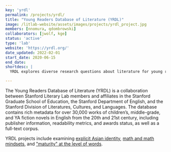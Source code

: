 ```yaml
---
key: 'yrdl'
permalink: /projects/yrdl/
title: "Young Readers Database of Literature (YRDL)"
image: /litlab-website/assets/images/projects/yrdl_project.jpg
members: [nnomura, qdombrowski]
collaborators: [jwolf, kge]
status: 'active'
type: 'lab'
website: 'https://yrdl.org/'
date_updated: 2022-02-01
start_date: 2020-06-15
end_date:
shortdesc: |
  YRDL explores diverse research questions about literature for young readers, using a database of 30,000+ works in English from the 20th and 21st century.

---
```


The Young Readers Database of Literature (YRDL) is a collaboration between Stanford Literary Lab members and affiliates in the Stanford Graduate School of Education, the Stanford Department of English, and the Stanford Division of Literatures, Cultures, and Languages. The database contains rich metadata for over 30,000 works of children’s, middle-grade, and YA fiction novels in English from the 20th and 21st century, including publisher information, readability metrics, and awards status, as well as a full-text corpus.

YRDL projects include examining [explicit Asian identity](https://yrdl.org/projects/explicit-asian-identity/), [math and math mindsets](https://yrdl.org/projects/math/), and ["maturity" at the level of words](https://yrdl.org/projects/maturity-words/).
